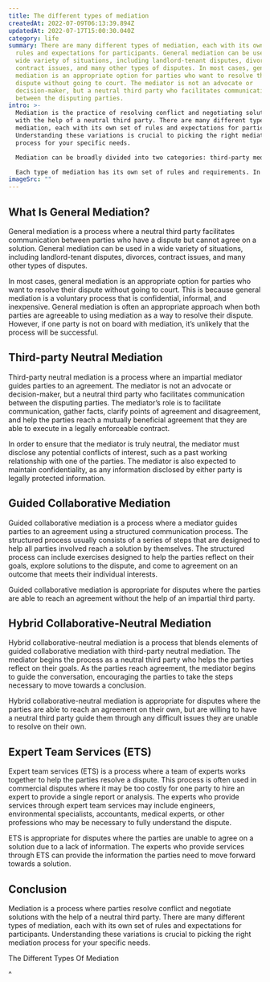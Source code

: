```yaml
---
title: The different types of mediation
createdAt: 2022-07-09T06:13:39.894Z
updatedAt: 2022-07-17T15:00:30.040Z
category: life
summary: There are many different types of mediation, each with its own set of
  rules and expectations for participants. General mediation can be used in a
  wide variety of situations, including landlord-tenant disputes, divorces,
  contract issues, and many other types of disputes. In most cases, general
  mediation is an appropriate option for parties who want to resolve their
  dispute without going to court. The mediator is not an advocate or
  decision-maker, but a neutral third party who facilitates communication
  between the disputing parties.
intro: >-
  Mediation is the practice of resolving conflict and negotiating solutions
  with the help of a neutral third party. There are many different types of
  mediation, each with its own set of rules and expectations for participants.
  Understanding these variations is crucial to picking the right mediation
  process for your specific needs. 

  Mediation can be broadly divided into two categories: third-party mediation, where an impartial mediator helps parties reach agreement; and collaborative or problem-solving mediation, where the mediator acts as a guide who helps both parties negotiate in good faith and move towards a mutually beneficial solution. 

  Each type of mediation has its own set of rules and requirements. In this blog post we’ll explore some of the most common forms of mediation, including general mediation, third-party neutral mediation, guided collaborative mediation, hybrid collaborative-neutral mediation and expert team services (ETS).
imageSrc: ""
---
```


## What Is General Mediation?

General mediation is a process where a neutral third party facilitates communication between parties who have a dispute but cannot agree on a solution. General mediation can be used in a wide variety of situations, including landlord-tenant disputes, divorces, contract issues, and many other types of disputes.

In most cases, general mediation is an appropriate option for parties who want to resolve their dispute without going to court. This is because general mediation is a voluntary process that is confidential, informal, and inexpensive.
General mediation is often an appropriate approach when both parties are agreeable to using mediation as a way to resolve their dispute.
However, if one party is not on board with mediation, it’s unlikely that the process will be successful.

## Third-party Neutral Mediation

Third-party neutral mediation is a process where an impartial mediator guides parties to an agreement. The mediator is not an advocate or decision-maker, but a neutral third party who facilitates communication between the disputing parties. The mediator’s role is to facilitate communication, gather facts, clarify points of agreement and disagreement, and help the parties reach a mutually beneficial agreement that they are able to execute in a legally enforceable contract.

In order to ensure that the mediator is truly neutral, the mediator must disclose any potential conflicts of interest, such as a past working relationship with one of the parties. The mediator is also expected to maintain confidentiality, as any information disclosed by either party is legally protected information.

## Guided Collaborative Mediation

Guided collaborative mediation is a process where a mediator guides parties to an agreement using a structured communication process. The structured process usually consists of a series of steps that are designed to help all parties involved reach a solution by themselves. The structured process can include exercises designed to help the parties reflect on their goals, explore solutions to the dispute, and come to agreement on an outcome that meets their individual interests.

Guided collaborative mediation is appropriate for disputes where the parties are able to reach an agreement without the help of an impartial third party.

## Hybrid Collaborative-Neutral Mediation

Hybrid collaborative-neutral mediation is a process that blends elements of guided collaborative mediation with third-party neutral mediation. The mediator begins the process as a neutral third party who helps the parties reflect on their goals. As the parties reach agreement, the mediator begins to guide the conversation, encouraging the parties to take the steps necessary to move towards a conclusion.

Hybrid collaborative-neutral mediation is appropriate for disputes where the parties are able to reach an agreement on their own, but are willing to have a neutral third party guide them through any difficult issues they are unable to resolve on their own.

## Expert Team Services (ETS)

Expert team services (ETS) is a process where a team of experts works together to help the parties resolve a dispute. This process is often used in commercial disputes where it may be too costly for one party to hire an expert to provide a single report or analysis. The experts who provide services through expert team services may include engineers, environmental specialists, accountants, medical experts, or other professions who may be necessary to fully understand the dispute.

ETS is appropriate for disputes where the parties are unable to agree on a solution due to a lack of information. The experts who provide services through ETS can provide the information the parties need to move forward towards a solution.

## Conclusion

Mediation is a process where parties resolve conflict and negotiate solutions with the help of a neutral third party. There are many different types of mediation, each with its own set of rules and expectations for participants. Understanding these variations is crucial to picking the right mediation process for your specific needs.

The Different Types Of Mediation































































































^

